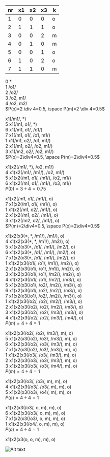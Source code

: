 | nr | x1 | x2 | x3 | k |
|-|-|-|-|-|
| 1 | 0 | 0 | 0 | o |
| 2 | 1 | 1 | 1 | o |
| 3 | 0 | 0 | 2 | m |
| 4 | 0 | 1 | 0 | m |
| 5 | 0 | 0 | 1 | o |
| 6 | 1 | 0 | 2 | o |
| 7 | 1 | 1 | 0 | m |

0 \*  
1 /o1/  
2 /o2/  
3 /o2, m1/  
4 /o2, m2/   
$P(o)=2 \div 4=0.5,  \space P(m)=2 \div 4=0.5$  
  
x1(/m1/, \*)  
5 x1(/m1, o1/, \*)  
6 x1(/m1, o1/, /o1/)  
7 x1(/m1, o1/, /o1, m1/)  
1 x1(/m1, o2/, /o1, m1/)  
2 x1(/m1, o2/, /o2, m1/)  
3 x1(/m2, o2/, /o2, m1/)  
$P(o)=2\div4=0.5, \space P(m)=2\div4=0.5$

x1(x2(/m1/, \*), /o2, m1/)  
4 x1(x2(/m1/, /m1/), /o2, m1/)   
5 x1(x2(/m1, o1/, /m1/), /o2, m1/)   
6 x1(x2(/m1, o1/, /m1/), /o3, m1/)  
$P(0)=3\div4=0.75$

x1(x2(/m1, o1/, /m1/), o)  
7 x1(x2(/m1, o1/, /m1/), o)  
1 x1(x2(/m1, o2/, /m1/), o)  
2 x1(x2(/m1, o2/, /m1/), o)  
3 x1(x2(/m2, o2/, /m1/), o)  
$P(m)=2\div4=0.5,  \space P(o)=2\div4=0.5$  

x1(x2(x3(\*, \*, /m1/), /m1/), o)   
4 x1(x2(x3(\*, \*, /m1/), /m2/), o)  
5 x1(x2(x3(\*, /o1/, /m1/), /m2/), o)  
6 x1(x2(x3(\*, /o1/, /m1/), /m2/), o)  
7 x1(x2(x3(\*, /o1/, /m1/), /m2/), o)  
1 x1(x2(x3(/o1/, /o1/, /m1/), /m2/), o)  
2 x1(x2(x3(/o1/, /o1/, /m1/), /m2/), o)  
3 x1(x2(x3(/o1/, /o1/, /m2/), /m2/), o)  
4 x1(x2(x3(/o1/, /o1/, /m2/), /m3/), o)  
5 x1(x2(x3(/o1/, /o2/, /m2/), /m3/), o)  
6 x1(x2(x3(/o1/, /o2/, /m2/), /m3/), o)  
7 x1(x2(x3(/o1/, /o2/, /m2/), /m3/), o)  
1 x1(x2(x3(/o2/, /o2/, /m2/), /m3/), o)  
2 x1(x2(x3(/o2/, /o2/, /m2/), /m3/), o)  
3 x1(x2(x3(/o2/, /o2/, /m3/), /m3/), o)  
4 x1(x2(x3(/o2/, /o2/, /m3/), /m4/), o)  
$P(m)=4\div4=1$  

x1(x2(x3(/o2/, /o2/, /m3/), m), o)  
5 x1(x2(x3(/o2/, /o3/, /m3/), m), o)  
6 x1(x2(x3(/o2/, /o3/, /m3/), m), o)  
7 x1(x2(x3(/o2/, /o3/, /m3/), m), o)  
1 x1(x2(x3(/o3/, /o3/, /m3/), m), o)  
2 x1(x2(x3(/o3/, /o3/, /m3/), m), o)  
3 x1(x2(x3(/o3/, /o3/, /m4/), m), o)  
$P(m)=4\div4=1$  

x1(x2(x3(/o3/, /o3/, m), m), o)  
4 x1(x2(x3(/o3/, /o3/, m), m), o)  
5 x1(x2(x3(/o3/, /o4/, m), m), o)  
$P(o)=4\div4=1$  

x1(x2(x3(/o3/, o, m), m), o)  
6 x1(x2(x3(/o3/, o, m), m), o)  
7 x1(x2(x3(/o3/, o, m), m), o)  
1 x1(x2(x3(/o4/, o, m), m), o)  
$P(o)=4\div4=1$  

x1(x2(x3(o, o, m), m), o)  

![Alt text](../../../../../../../../C:/Users/finn-/Documents/code/ki/milestone-1/decision/Screenshot_73.png)